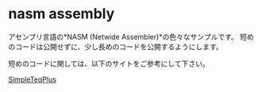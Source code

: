 # nasm assembly
アセンブリ言語の*NASM (Netwide Assembler)*の色々なサンプルです。
短めのコードは公開せずに、少し長めのコードを公開するようにします。
  
短めのコードに関しては、以下のサイトをご参考にして下さい。
  
[SimpleTeqPlus](http://simple-teq.net/)
